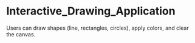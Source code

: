 # Interactive_Drawing_Application
Users can draw shapes (line, rectangles, circles), apply colors, and clear the canvas.
